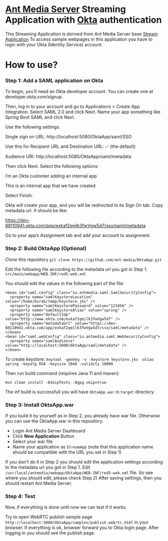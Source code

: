 # [Ant Media Server](https://antmedia.io/) Streaming Application with [Okta](https://www.okta.com/) authentication

This Streaming Application is derived from Ant Media Server base [Stream Application](https://github.com/ant-media/StreamApp)
To access sample webpages in this application you have to login with your Okta (Identity Service) account.

# How to use?

### Step 1: Add a SAML application on Okta

To begin, you’ll need an Okta developer account. You can create one at developer.okta.com/signup.

Then, log in to your account and go to Applications > Create App Integration. Select SAML 2.0 and click Next. Name your app something like Spring Boot SAML and click Next.

Use the following settings:

Single sign on URL: http://localhost:5080/OktaApp/saml/SSO

Use this for Recipient URL and Destination URL: ✅ (the default)

Audience URI: http://localhost:5080/OktaApp/saml/metadata

Then click Next. Select the following options:

I’m an Okta customer adding an internal app

This is an internal app that we have created

Select Finish.

Okta will create your app, and you will be redirected to its Sign On tab. Copy metadata url. It should be like:

https://dev-88110941.okta.com/app/exkaf2qeilk3fwVgw5d7/sso/saml/metadata

Go to your app’s Assignment tab and add your account to assignment.

### Step 2: Build OktaApp (Optional)

Clone this repository
`git clone https://github.com/ant-media/OktaApp.git`

Edit the following file according to the metadata url you got in Step 1.
`src/main/webapp/WEB-INF/red5-web.xml`

You should edit the values in the following part of the file:

```
<bean id="saml.config" class="io.antmedia.saml.SamlSecurityConfig">
  <property name="samlKeystoreLocation" value="/home/burak/temp/keystore.jks" />
  <property name="samlKeystorePassword" value="123456" />
  <property name="samlKeystoreAlias" value="spring" />
  <property name="defaultIdp" value="http://www.okta.com/exkaf2qeilk3fwVgw5d7" />
  <property name="metadataUrl" value="https://dev-88110941.okta.com/app/exkaf2qeilk3fwVgw5d7/sso/saml/metadata" />
</bean>
<bean id="saml.webConfig" class="io.antmedia.saml.WebSecurityConfig">
  <property name="samlAudience" value="http://localhost:5080/OktaApp/saml/metadata" />
</bean>
```

To create keystore:
`keytool -genkey -v -keystore keystore.jks -alias spring -keyalg RSA -keysize 2048 -validity 10000`

Then run build command (requires Java 11 and maven):

`mvn clean install -DskipTests -Dgpg.skip=true`

The inf build is successfull you will have `OktaApp.war` in `target` directory.

### Step 3: Install OktaApp.war

If you build it by yourself as in Step 2, you already have war file. Otherwise you can use the OktaApp.war in this repository.

- Login Ant Media Server Dashboard
- Click **New Application** Button
- Select your war file
- Name your application as `StreamApp` (note that this application name should be compatible with the URL you set in Step 1)

If you don't do it in Step 2 you should edit the application settings according to the metadata url you got in Step 1. Edit `/usr/local/antmedia/webapp/OktaApp/WEB-INF/red5-web.xml` file. (to see where you should edit, please check Step 2) After saving settings, then you should restart Ant Media Server.

### Step 4: Test

Now, if everything is done until now we can test if it works.

Try to open WebRTC publish sample page `http://localhost:5080/OktaApp/samples/publish_webrtc.html` in your browser. If everything is ok, browser forward you to Okta login page. After logging in you should see the publish page.
